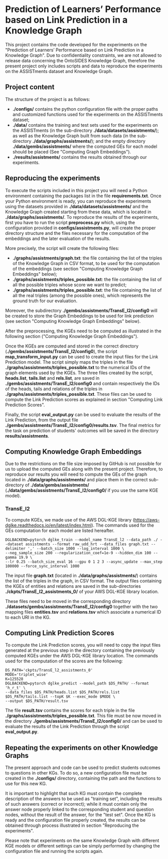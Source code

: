 # Prediction of Learners’ Performance based on Link Prediction in a Knowledge Graph

This project contains the code developed for the experiments on the "Prediction of Learners’ Performance based on 
Link Prediction in a Knowledge Graph".
Due to confidentiality constraints, we are not allowed to release data concerning the OntoSIDES Knowledge Graph, 
therefore the present project only includes scripts and data to reproduce the experiments on the ASSISTments dataset and 
Knowledge Graph.

## Project content
The structure of the project is as follows:
* **./configs/** contains the python configuration file with the proper paths and customized functions used for the 
experiments on the ASSISTments dataset;
* **./data/** contains the training and test sets used for the experiments on the ASSISTments 
(in the sub-directory **./data/datasets/assistments/**); as well as the Knowledge Graph built from such data 
(in the sub-directory **./data/graphs/assistments/**); and the empty directory **./data/gembs/assistments/** where the 
computed GEs for each model should be placed (See "Computing Graph Embeddings").
* **./results/assistments/** contains the results obtained through our experiments.


## Reproducing the experiments
To execute the scripts included in this project you will need a Python environment containing the packages list in 
the file **requirements.txt**.
Once your Python environment is ready, you can reproduce the experiments using the datasets provided in 
**./data/datasets/assistments/** and the Knowledge Graph created starting from these data, which is located in 
**./data/graphs/assistments/**.
To reproduce the results of the experiments, first you have to run the script **preprocess.py** which, using the 
configuration provided in **configs/assistments.py**, will create the proper directory structure and the files necessary
for the computation of the embeddings and the later evaluation of the results.

More precisely, the script will create the following files:
* **./graphs/assistments/graph.txt**: the file containing the list of the triples of the Knowledge Graph in CSV format,
to be used for the computation of the embeddings (see section "Computing Knowledge Graph Embeddings" below);
* **./graphs/assistments/triples_possible.txt**: the file containing the list of all the possible triples whose score 
we want to predict;
* **./graphs/assistments/triples_possible.txt**: the file containing the list of all the real triples 
(among the possible ones), which represents the ground truth for our evaluation.

Moreover, the subdirectory **./gembs/assistments/TransE_l2/config0** will be created to store the Graph Embeddings to 
be used for link prediction (see section "Computing Knowledge Graph Embeddings" below).

After the preprocessing, the KGEs need to be computed as illustrated in the following section
("Computing Knowledge Graph Embeddings").

Once the KGEs are computed and stored in the correct directory (**./gembs/assistments/TransE_l2/config0**), the script 
**map_transform_input.py** can be used to create the input files for the Link Prediction model.
The script simply maps the triples in the file **./graphs/assistments/triples_possible.txt** to the numerical 
IDs of the graph elements used by the KGEs.
The three files created by the script, **heads.list**, **tails.list** and **rels.list**, are saved in 
**./gembs/assistments/TransE_l2/config0** and contain respectively the IDs of the heads, tails and relations of the
triples in **./graphs/assistments/triples_possible.txt**.
These files can be used to compute the Link Prediction scores as explained in section "Computing Link Prediction Scores".

Finally, the script **eval_output.py** can be used to evaluate the results of the Link Prediction, from the output file 
**./gembs/assistments/TransE_l2/config0/results.tsv**.
The final metrics for the task on prediction of students' outcomes will be saved in the directory **results/assistments**.


## Computing Knowledge Graph Embeddings
Due to the restrictions on the file size imposed by GitHub is not possible for us to upload the computed GEs along 
with the present project. Therefore, to reproduce our results you will need to compute the GEs 
of the graph located in **./data/graphs/assistments/** and place them in the correct sub-directory of 
**./data/gembs/assistments/** (**./data/gembs/assistments/TransE_l2/config0/** if you use the same KGE model).

### TransE_l2
To compute KGEs, we made use of the AWS DGL-KGE library
(https://aws-dglke.readthedocs.io/en/latest/index.html). The commands used for the GEs computation for each model are 
listed hereafter.

```
DGLBACKEND=pytorch dglke_train --model_name TransE_l2 --data_path ./ --dataset assistments --format raw_udd_hrt --data_files graph.txt --delimiter ',' --batch_size 1000 --log_interval 1000 \
--neg_sample_size 200 --regularization_coef=1e-9 --hidden_dim 100 --gamma 19.9 \
--lr 0.25 --batch_size_eval 16 --gpu 0 1 2 3 --async_update --max_step 100000 --force_sync_interval 1000
```

The input file **graph.txt** (located in **./data/graphs/assistments/**) contains the list of the triples in the graph, 
in CSV format.
The output files containing the KGEs of entities and relations are saved in the sub-directories
**./ckpts/TransE_l2_assistments_0/** of your AWS DGL-KGE library location.

These files need to be moved in the corresponding directory **./datasets/gembs/assistments/TransE_l2/config0** 
together with the two mapping files **entities.tsv** and **relations.tsv** which associate a numerical ID to each URI in
the KG.

## Computing Link Prediction Scores

To compute the Link Prediction scores, you will need to copy the input files generated at the previous step in the directory 
containing the previously computed KGEs under the AWS DGL-KGE library location.
The commands used for the computation of the scores are the following:

```
DS_PATH='ckpts/TransE_l2_assistments_0'
MODE='triplet_wise'
K=125528
DGLBACKEND=pytorch dglke_predict --model_path $DS_PATH/ --format 'h_r_t' \
--data_files $DS_PATH/heads.list $DS_PATH/rels.list $DS_PATH/tails.list --topK $K --exec_mode $MODE \
--output $DS_PATH/result.tsv
```
The file **result.tsv** contains the scores for each triple in the file **./graphs/assistments/triples_possible.txt**.
This file must be now moved in the directory **./gembs/assistments/TransE_l2/config0/** and can be used to evaluate the
results of the Link Prediction through the script **eval_output.py**.


## Repeating the experiments on other Knowledge Graphs
The present approach and code can be used to predict students outcomes to questions in other KGs.
To do so, a new configuration file must be created in the **./configs/** directory, containing the path and the functions 
to use for this new KG.

It is important to highlight that such KG must contain the complete description of the answers to be used as 
"training set", including the results of such answers (correct or incorrect); while it must contain only the answer node
properly linked to the corresponding student and question nodes, without the result of the answer, for the "test set".
Once the KG is ready and the configuration file properly created, the results can be obtained through process 
illustrated in section "Reproducing the experiments".

Please note that experiments on the same Knowledge Graph with different KGE models or different settings can be simply 
performed by changing the configuration file and running the scripts again.

